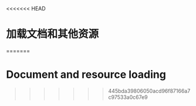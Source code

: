 <<<<<<< HEAD
# 加载文档和其他资源
=======

# Document and resource loading
>>>>>>> 445bda39806050acd96f87166a7c97533a0c67e9
